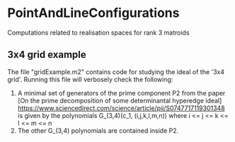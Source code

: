 # PointAndLineConfigurations
Computations related to realisation spaces for rank 3 matroids

## 3x4 grid example
The file "gridExample.m2" contains code for studying the ideal of the '3x4 grid'. Running this file will verbosely check the following:
1. A minimal set of generators of the prime component P2 from the paper [On the prime decomposition of some determinantal hyperedge ideal] https://www.sciencedirect.com/science/article/pii/S0747717119301348 is given by the polynomials G_(3,4)(c_1, (i,j,k,l,m,n)) where i <= j <= k <= l <= m <= n
2. The other G_(3,4) polynomials are contained inside P2.
